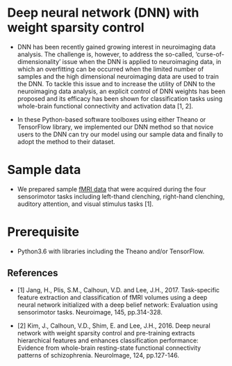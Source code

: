 # Deep neural network (DNN) with weight sparsity control 

* DNN has been recently gained growing interest in neuroimaging data analysis. The challenge is, however, to address the so-called, ‘curse-of-dimensionality’ issue when the DNN is applied to neuroimaging data, in which an overfitting can be occurred when the limited number of samples and the high dimensional neuroimaging data are used to train the DNN. To tackle this issue and to increase the utility of DNN to the neuroimaging data analysis, an explicit control of DNN weights has been proposed and its efficacy has been shown for classification tasks using whole-brain functional connectivity and activation data [1, 2]. 

* In these Python-based software toolboxes using either Theano or TensorFlow library, we implemented our DNN method so that novice users to the DNN can try our model using our sample data and finally to adopt the method to their dataset. 

# Sample data
* We prepared sample [fMRI data](http://bspl.korea.ac.kr/lhrhadvs_sample_data.mat) that were acquired during the four sensorimotor tasks including left-thand clenching, right-hand clenching, auditory attention, and visual stimulus tasks [1]. 

# Prerequisite
* Python3.6 with libraries including the Theano and/or TensorFlow. 

## References 
* [1] Jang, H., Plis, S.M., Calhoun, V.D. and Lee, J.H., 2017. Task-specific feature extraction and classification of fMRI volumes using a deep neural network initialized with a deep belief network: Evaluation using sensorimotor tasks. Neuroimage, 145, pp.314-328. 

* [2] Kim, J., Calhoun, V.D., Shim, E. and Lee, J.H., 2016. Deep neural network with weight sparsity control and pre-training extracts hierarchical features and enhances classification performance: Evidence from whole-brain resting-state functional connectivity patterns of schizophrenia. NeuroImage, 124, pp.127-146.
